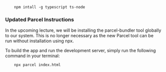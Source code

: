```terminal
    npm intall -g typescript ts-node
```

### Updated Parcel Instructions

In the upcoming lecture, we will be installing the parcel-bundler tool globally to our system. 
This is no longer necessary as the new Parcel tool can be run without installation using npx.

To build the app and run the development server, simply run the following command in your terminal:

```terminal
    npx parcel index.html
```
